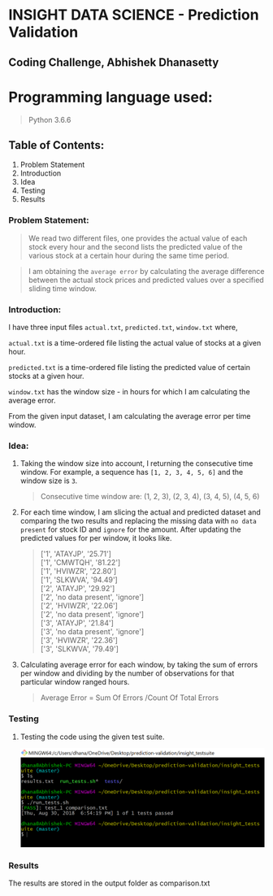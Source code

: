 # INSIGHT DATA SCIENCE - Prediction Validation 
## Coding Challenge, Abhishek Dhanasetty

Programming language used:
=================

 > Python 3.6.6

## Table of Contents:

1. Problem Statement
2. Introduction
3. Idea 
4. Testing
5. Results

### Problem Statement:

> We read two different files, one provides the actual value of each stock every hour and the second lists the predicted value of the various stock at a certain hour during the same time period.

> I am obtaining the `average error` by calculating the average difference between the actual stock prices and predicted values over a specified sliding time window.

### Introduction:

I have three input files `actual.txt`, `predicted.txt`, `window.txt` where,

 `actual.txt` is a time-ordered file listing the actual value of stocks at a given hour. 
 
 `predicted.txt` is a time-ordered file listing the predicted value of certain stocks at a given hour.

`window.txt` has the window size - in hours for which I am calculating the average error.

From the given input dataset, I am calculating the average error per time window.

### Idea:

1. Taking the window size into account, I returning the consecutive time window. For example, a sequence has `[1, 2, 3, 4, 5, 6]` and the window size is `3`. 
    > Consecutive time window are: (1, 2, 3), (2, 3, 4), (3, 4, 5), (4, 5, 6)

2. For each time window, I am slicing the actual and predicted dataset and comparing the two results and replacing the missing data with `no data present` for stock ID and `ignore` for the amount. After updating the predicted values for per window, it looks like.

    > ['1', 'ATAYJP', '25.71']<br/>['1', 'CMWTQH', '81.22']<br/>['1', 'HVIWZR', '22.80']<br/>['1', 'SLKWVA', '94.49']<br/>['2', 'ATAYJP', '29.92']<br/>['2', 'no data present', 'ignore']<br/>['2', 'HVIWZR', '22.06']<br/>['2', 'no data present', 'ignore']<br/>['3', 'ATAYJP', '21.84']<br/>['3', 'no data present', 'ignore']<br/>['3', 'HVIWZR', '22.36']<br/>['3', 'SLKWVA', '79.49']

3. Calculating average error for each window, by taking the sum of errors per window and dividing by the number of observations for that particular window ranged hours.

    > Average Error = Sum Of Errors /Count Of Total Errors

### Testing

1. Testing the code using the given test suite.

    ![Test Suite 1](./insight_testsuite/images/1.png)

### Results

The results are stored in the output folder as comparison.txt
